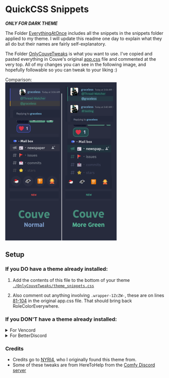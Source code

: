 # QuickCSS Snippets
***ONLY FOR DARK THEME***

The Folder [EverythingAtOnce](https://github.com/Redundakitties/quickCSS-snippets/tree/master/EverythingAtOnce) includes all the snippets in the snippets folder applied to my theme. I will update this readme one day to explain what they all do but their names are fairly self-explanatory. 


The Folder [OnlyCouveTweaks](https://github.com/Redundakitties/quickCSS-snippets/tree/master/OnlyCouveTweaks) is what you want to use. I've copied and pasted everything in Couve's original [app.css](https://github.com/NYRI4/Couve/blob/main/betterdiscord/app.css) file and commented at the very top. All of my changes you can see in the following image, and hopefully followable so you can tweak to your liking :) 

Comparison: 
<br>
<img src="https://github.com/Redundakitties/quickCSS-snippets/blob/master/cabbage.png" alt= "Cabbage Theme" height="500">

## Setup
### If you DO have a theme already installed:
1. Add the contents of this file to the bottom of your theme
<a href="https://raw.githubusercontent.com/Redundakitties/quickCSS-snippets/master/OnlyCouveTweaks/theme_snippets.css"><code>./OnlyCouveTweaks/theme_snippets.css</code></a>

2. Also comment out anything involving `.wrapper-1ZcZW-`, these are on lines [81-104](https://github.com/NYRI4/Couve/blob/c43f6f3364e41aa775b5038baddee2ff8144bead/betterdiscord/app.css#L81-L104) in the original app.css file. That should bring back RoleColorEverywhere. 

### If you DON'T have a theme already installed:
<details>

<summary>For Vencord</summary>
Either:
a) copy and paste this code from 
<a href="https://raw.githubusercontent.com/Redundakitties/quickCSS-snippets/master/OnlyCouveTweaks/quickCss.css"><code>./OnlyCouveTweaks/quickCss.css</code></a> into your <code>quickCss.css</code> file found here: <code>C:\Users\&lt;name&gt;\AppData\Roaming\Vencord\settings\quickCss.css</code>
<br>
OR
<br> 
b) paste this link <code>https://raw.githubusercontent.com/Redundakitties/quickCSS-snippets/master/OnlyCouveTweaks/quickCss.css</code> into the theme section in your settings like you would any other theme.
</details>

<details>
<summary>For BetterDiscord</summary>
copy and paste this code from
<a href="https://raw.githubusercontent.com/Redundakitties/quickCSS-snippets/master/OnlyCouveTweaks/quickCss.css"><code>./OnlyCouveTweaks/quickCss.css</code></a> into your css file.
</details>

### Credits
- Credits go to [NYRI4](https://github.com/NYRI4/Couve), who I originally found this theme from. 
- Some of these tweaks are from HereToHelp from the [Comfy Discord server](https://discord.gg/comfy-camp-811203761619337259) 